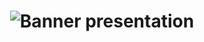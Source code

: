 <h1 align="center">
    <img alt="Banner presentation" title="#bannerimg" src="https://cdn.discordapp.com/attachments/1082297301072105544/1100231666406002708/C.png" />
</h1>

